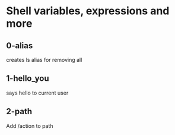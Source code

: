 # Shell variables, expressions and more
## 0-alias
creates ls alias for removing all
## 1-hello_you
says hello to current user
## 2-path
Add /action to path
